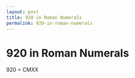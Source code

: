 ```yaml
---
layout: post
title: 920 in Roman Numerals
permalink: 920-in-roman-numerals
---
```


# 920 in Roman Numerals

920 = CMXX
